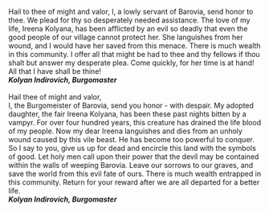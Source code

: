Hail to thee of might and valor, I, a lowly servant of Barovia, send honor to thee. We plead for thy so desperately needed assistance. The love of my life, Ireena Kolyana, has been afflicted by an evil so deadly that even the good people of our village cannot protect her. She languishes from her wound, and I would have her saved from this menace. There is much wealth in this community. I offer all that might be had to thee and thy fellows if thou shalt but answer my desperate plea. Come quickly, for her time is at hand! All that I have shall be thine! 
<br><b><i>Kolyan Indirovich, Burgomaster</i></b>
<br><br>
Hail thee of might and valor,
<br>I, the Burgomeister of Barovia, send you honor - with despair. My adopted daughter, the fair Ireena Kolyana, has been these past nights bitten by a vampyr. For over four hundred years, this creature has drained the life blood of my people. Now my dear Ireena languishes and dies from an unholy wound caused by this vile beast. He has become too powerful to conquer. So I say to you, give us up for dead and encircle this land with the symbols of good. Let holy men call upon their power that the devil may be contained within the walls of weeping Barovia. Leave our sorrows to our graves, and save the world from this evil fate of ours. There is much wealth entrapped in this community. Return for your reward after we are all departed for a better life.
<br><b><i>Kolyan Indirovich, Burgomaster</i></b>
